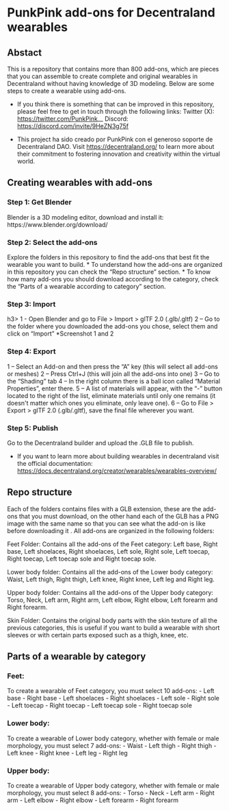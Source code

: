 # PunkPink add-ons for Decentraland wearables

<h2>Abstact</h2>
This is a repository that contains more than 800 add-ons, which are pieces that you can assemble to create complete and original wearables in Decentraland without having knowledge of 3D modeling. Below are some steps to create a wearable using add-ons.

* If you think there is something that can be improved in this repository, please feel free to get in touch through the following links:
Twitter (X): https://twitter.com/PunkPink__
Discord: https://discord.com/invite/9HeZN3g75f

* This project ha sido creado por PunkPink con el generoso soporte de Decentraland DAO. Visit https://decentraland.org/ to learn more about their commitment to fostering innovation and creativity within the virtual world.


<h2>Creating wearables with add-ons</h2>
<h3>Step 1: Get Blender</h3>
Blender is a 3D modeling editor, download and install it: https://www.blender.org/download/

<h3>Step 2: Select the add-ons</h3>
Explore the folders in this repository to find the add-ons that best fit the wearable you want to build.
* To understand how the add-ons are organized in this repository you can check the “Repo structure” section.
* To know how many add-ons you should download according to the category, check the “Parts of a wearable according to category” section.

<h3>Step 3: Import</h3>h3>
1 - Open Blender and go to File > Import > glTF 2.0 (.glb/.gltf)
2 – Go to the folder where you downloaded the add-ons you chose, select them and click on “Import”
*Screenshot 1 and 2


<h3>Step 4: Export</h3>
1 – Select an Add-on and then press the “A” key (this will select all add-ons or meshes)
2 – Press Ctrl+J (this will join all the add-ons into one)
3 – Go to the “Shading” tab
4 – In the right column there is a ball icon called “Material Properties”, enter there.
5 – A list of materials will appear, with the “-” button located to the right of the list, eliminate materials until only one remains (it doesn't matter which ones you eliminate, only leave one).
6 – Go to File > Export > glTF 2.0 (.glb/.gltf), save the final file wherever you want.

<h3>Step 5: Publish</h3>
Go to the Decentraland builder and upload the .GLB file to publish.

* If you want to learn more about building wearables in decentraland visit the official documentation: https://docs.decentraland.org/creator/wearables/wearables-overview/


<h2>Repo structure</h2>
Each of the folders contains files with a GLB extension, these are the add-ons that you must download, on the other hand each of the GLB has a PNG image with the same name so that you can see what the add-on is like before downloading it .
All add-ons are organized in the following folders:

Feet Folder: Contains all the add-ons of the Feet category: Left base, Right base, Left shoelaces, Right shoelaces, Left sole, Right sole, Left toecap, Right toecap, Left toecap sole and Right toecap sole.

Lower body folder: Contains all the add-ons of the Lower body category: Waist, Left thigh, Right thigh, Left knee, Right knee, Left leg and Right leg.

Upper body folder: Contains all the add-ons of the Upper body category: Torso, Neck, Left arm, Right arm, Left elbow, Right elbow, Left forearm and Right forearm.

Skin Folder: Contains the original body parts with the skin texture of all the previous categories, this is useful if you want to build a wearable with short sleeves or with certain parts exposed such as a thigh, knee, etc.


<h2>Parts of a wearable by category</h2>
<h3>Feet:</h3>
To create a wearable of Feet category, you must select 10 add-ons:
- Left base
- Right base
- Left shoelaces
- Right shoelaces
- Left sole
- Right sole
- Left toecap
- Right toecap
- Left toecap sole
- Right toecap sole

<h3>Lower body:</h3>
To create a wearable of Lower body category, whether with female or male morphology, you must select 7 add-ons:
- Waist
- Left thigh
- Right thigh
- Left knee
- Right knee
- Left leg
- Right leg

<h3>Upper body:</h3>
To create a wearable of Upper body category, whether with female or male morphology, you must select 8 add-ons:
- Torso
- Neck
- Left arm
- Right arm
- Left elbow
- Right elbow
- Left forearm
- Right forearm
